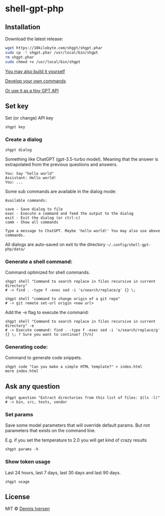 # shell-gpt-php

## Installation

Download the latest release:

```bash
wget https://10kilobyte.com/shgpt/shgpt.phar
sudo cp -f shgpt.phar /usr/local/bin/shgpt
rm shgpt.phar
sudo chmod +x /usr/local/bin/shgpt
```

[You may also build it yourself](docs/BUILD.md)

[Develop your own commands](docs/DEVELOP.md)

[Or use it as a tiny GPT API](docs/API.php)

## Set key

Set (or change) API key

    shgpt key

### Create a dialog

    shgpt dialog

Something like ChatGPT (gpt-3.5-turbo model). Meaning that the answer is extrapolated from the previous questions and answers.

    You: Say "hello world"
    Assistant: Hello world!
    You: ...

Some sub commands are available in the dialog mode:

    Available commands: 

    save - Save dialog to file
    exec - Execute a command and feed the output to the dialog
    exit - Exit the dialog (or ctrl-c)
    comm - Show all commands

    Type a message to ChatGPT. Maybe 'hello world!' You may also use above commands.

All dialogs are auto-saved on exit to the directory `~/.config/shell-gpt-php/data/`

### Generate a shell command: 

Command optimized for shell commands.

    shgpt shell "Command to search replace in files recursive in current directory"
    # -> find . -type f -exec sed -i 's/search/replace/g' {} \;

    shgpt shell "command to change origin of a git repo"
    # -> git remote set-url origin <new url>

Add the -e flag to execute the command:

    shgpt shell "Command to search replace in files recursive in current directory" -e
    # -> Execute command: find . -type f -exec sed -i 's/search/replace/g' {} \; ? Sure you want to continue? [Y/n]

### Generating code:

Command to generate code snippets.

    shgpt code "Can you make a simple HTML template?" > index.html
    more index.html

## Ask any question

    shgpt question "Extract directories from this list of files: $(ls -l)"
    # -> bin, src, tests, vendor

### Set params

Save some model parameters that will override default params.
But not parameters that exists on the command line. 

E.g. if you set the temperature to 2.0 you will get kind of crazy results
    
    shgpt params -h

### Show token usage

Last 24 hours, last 7 days, last 30 days and last 90 days. 

    shgpt usage

## License

MIT © [Dennis Iversen](https://github.com/diversen)
